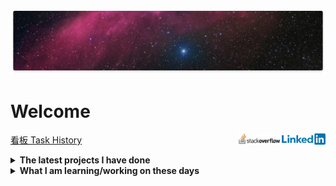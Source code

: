 <span title="Originator of the heavens and the earth. When He decrees a matter, He only says to it, 'Be,' and it is.">

![Galaxy](images/galaxy.png)

 </span>
  
# Welcome

  
<!-- [<img align="right" alt="ASP.NET Core 5.0" width="40px" src="images/net-logo.png" />][net]  title="ASP.NET Core 5.0 ❤" 
 
<div align="right">
 
![](https://komarev.com/ghpvc/?username=mahmood-ghaem&color=blue&label=👁)
 
</div> -->


<div align="right">
 
[<img align="right" alt="linkedin | LinkedIn" width="70px" src="images/linkedin.png" />][linkedin]


[<img align="right" alt="stackoverflow | stackoverflow" width="70px" src="images/stack-overflow.png" />][stackoverflow]

</div> 

<!-- I'm a member of the [HackYourFuture](https://www.hackyourfuture.net) community ❤ -->

<!--
<span title="My Resume page">

[履歴書 Resume](https://docs.google.com/presentation/d/1aSVixkDMIuSA_MHVph-ZCobiCy0QcrnCgTcixv-AOyY/edit?usp=sharing)
  
</span>
-->
<span title="What am I thinking about at the moment?">

[看板 Task History](https://github.com/mahmood-ghaem/Everyday-Thoughts)
  
</span>
  
<details>  
<!--<h3  align="center">Quick view</h3>-->
 <summary><strong>The latest projects I have done</strong></summary>
<!--
<table>
  <tr>
    <td>
      <img src='./assets/Mahmood.jpg' height="150px" width="150px" alt='Avatar of Mahmood' />
    </td>
    <td>
      <h3 display="inline">Mahmood</h3>
      <ul>
        <li>
          <a href="https://github.com/HackYourFuture/class31/issues?q=assignee%3Amahmood-ghaem">My assigned tickets</a>
        </li>
        <li>
          <a href="https://github.com/mahmood-ghaem">My github</a>
        </li>
      </ul>
    </td>
  </tr>
</table>
-->
<div align="center">
<table>
  <tr>
    <td>
    <ul>
        <li><a href="https://github.com/mahmood-ghaem/Highlight" target="_blank">Other hightights</a></li>
        <li><a href="https://github.com/mahmood-ghaem/AndroidStudioOOP/wiki/Android-Studio-Java-Object-Oriented-Section-1" target="_blank">Android Studio Java Object Oriented 1</a></li>
        <li><a href="https://github.com/mahmood-ghaem/AndroidStudioOOP/wiki/Android-Studio-Java-Object-Oriented-Section-2" target="_blank">Android Studio Java Object Oriented 2</a></li>
        <li><a href="https://wecoders.nl" target="_blank">WeCoders.nl</a></li>
        <li><a href="https://iranads.wecoders.nl" target="_blank">Advertisment web application</a></li>
        <li><a href="https://mahmood-ghaem.github.io/The-Netherlands" target="_blank">The Netherlands</a></li>
        <li><a href="https://mahmood-ghaem.github.io/HYF-Module-HTMLCSSGIT/week3/Adyen-clone/index.html" target="_blank">Adyen Clone</a></li>
        <li><a href="https://mahmood-ghaem.github.io/browser-quiz/index.html" target="_blank">JavaScript Quiz</a></li>
        <li><a href="https://mahmood-ghaem.github.io/API-JavaScript-Project/index.html" target="_blank">Predict Nationality</a></li>
      </ul>
    </td>
    <td>
    <ul>
        <li><a href="https://hyf-blog.herokuapp.com" target="_blank">Node.js Blog</a></li>
        <li><a href="https://de-medewerker.nl" target="_blank">De-Medewerker.nl</a></li>
        <li><a href="https://github-react-project.herokuapp.com" target="_blank">GitHub API React.js</a></li>
        <li><a href="https://www.durawonen.nl" target="_blank">WordPress PlugIn</a></li>
        <li><a href="https://github.com/mahmood-ghaem/Everyday-Thoughts/blob/main/UnitOfWork.md" target="_blank">Unit Of Work Repository Pattern</a></li>
        <li><a href="https://qadrit.nl" target="_blank">QadrIT.nl</a></li>
        <li><a href="https://testcrm.qadrit.nl" target="_blank">Job Candidate CRM</a></li>
        <li><a href="https://demo.qadrit.nl" target="_blank">Demo WordPress WebShop</a></li>
        <li><a href="https://ir-bazar.com" target="_blank">Beauty Academi</a></li>
    </ul>
    </td>
  </tr>
  <tr>
    <td colspan="2">Some of the above links were uploaded in free hosting, Please be patient with loading.</td
  </tr>
</table>  
</div>

</details> 
 
 <details>
 <summary><strong>What I am learning/working on these days</strong></summary>
  
 - Multitenancy SAAS
 - Microservices Architecture 
 - Docker 
 - Unit Test 
  
</details>

<div align="right">

<div>



</div>



</div>

[linkedin]: https://www.linkedin.com/in/mahmood-ghaemmaghami
[stackoverflow]: https://stackoverflow.com/users/13390090/mahmood
[net]: https://github.com/mahmood-ghaem/Everyday-Thoughts

<!--
**mahmood-ghaem/mahmood-ghaem** is a ✨ _special_ ✨ repository because its `README.md` (this file) appears on your GitHub profile.

![](https://komarev.com/ghpvc/?username=mahmood-ghaem&color=blue&style=flat-square&label=👁)

Here are some ideas to get you started:

- 🔭 I’m currently working on ...
- 🌱 I’m currently learning ...
- 👯 I’m looking to collaborate on ...
- 🤔 I’m looking for help with ...
- 💬 Ask me about ...
- 📫 How to reach me: ...
- 😄 Pronouns: ...
- ⚡ Fun fact: ...
-->

